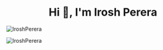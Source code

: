 <h1 align="center">Hi 👋, I'm Irosh Perera</h1>
<p align="left"> <img src="https://komarev.com/ghpvc/?username=IroshPerera&label=Profile%20views&color=0e75b6&style=flat" alt="IroshPerera" /> </p>
<p><img align="left" src="https://github-readme-stats.vercel.app/api/top-langs?username=IroshPerera&show_icons=true&locale=en&layout=compact" alt="IroshPerera" /></p>

